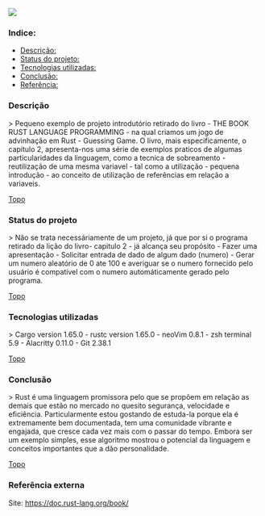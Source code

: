 

![](/home/miquerinus/Downloads/Screenshot.png) 

<a name="ancora"></a>

<h3>Indice:</h3>

- [Descrição:](#ancora1)
- [Status do projeto:](#ancora2)
- [Tecnologias utilizadas:](#ancora3)
- [Conclusão:](#ancora4)
 - [Referência:](#ancora5)
<a id="ancora1"></a>
<h3> Descrição</h3>
> Pequeno exemplo de projeto introdutório retirado do livro - THE BOOK RUST LANGUAGE PROGRAMMING - na qual criamos um jogo de advinhação em Rust - Guessing Game. O livro, mais especificamente, o capitulo 2, apresenta-nos uma série de exemplos praticos de algumas particularidades da linguagem, como a tecnica de sobreamento - reutilização de uma mesma variavel - tal como a utilização - pequena introdução - ao conceito de utilização de referências em relação a variaveis.

[Topo](#ancora)<a id="ancora2"></a>
<h3>Status do projeto</h3>
> Não se trata necessáriamente de um projeto, já que por si o programa retirado da lição do livro- capitulo 2 -  já alcança seu propósito -  Fazer uma apresentação - Solicitar entrada de dado de algum dado (numero) - Gerar um numero aleatório de 0 ate 100 e averiguar se o numero fornecido pelo usuário é compatível com o numero automáticamente gerado pelo programa.

[Topo](#ancora)<a id="ancora3"></a>
<h3> Tecnologias utilizadas</h3>
> Cargo version 1.65.0 
- rustc version 1.65.0 
- neoVim 0.8.1
- zsh terminal 5.9
- Alacritty 0.11.0
- Git 2.38.1

[Topo](#ancora)<a id="ancora4"></a>
<h3>Conclusão</h3>
> Rust é uma linguagem promissora pelo que se propõem em relação as demais que estão no mercado no quesito segurança, velocidade e eficiência. Particularmente estou gostando de estuda-la porque ela é extremamente bem documentada, tem uma comunidade vibrante e engajada, que cresce cada vez mais com o passar do tempo. Embora  ser um  exemplo simples, esse algoritmo mostrou o potencial  da linguagem e conceitos importantes que a dão personalidade. 

[Topo](#ancora)<a id="ancora5"></a>
<h3>Referência externa</h3>

Site: https://doc.rust-lang.org/book/
